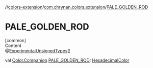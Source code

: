 //[colors-extension](../../index.md)/[com.chrynan.colors.extension](index.md)/[PALE_GOLDEN_ROD](-p-a-l-e_-g-o-l-d-e-n_-r-o-d.md)



# PALE_GOLDEN_ROD  
[common]  
Content  
@[ExperimentalUnsignedTypes](https://kotlinlang.org/api/latest/jvm/stdlib/kotlin/-experimental-unsigned-types/index.html)()  
  
val [Color.Companion](../../../colors-core/colors-core/com.chrynan.colors/-color/-companion/index.md).[PALE_GOLDEN_ROD](-p-a-l-e_-g-o-l-d-e-n_-r-o-d.md): [HexadecimalColor](../../../colors-core/colors-core/com.chrynan.colors/-hexadecimal-color/index.md)  




